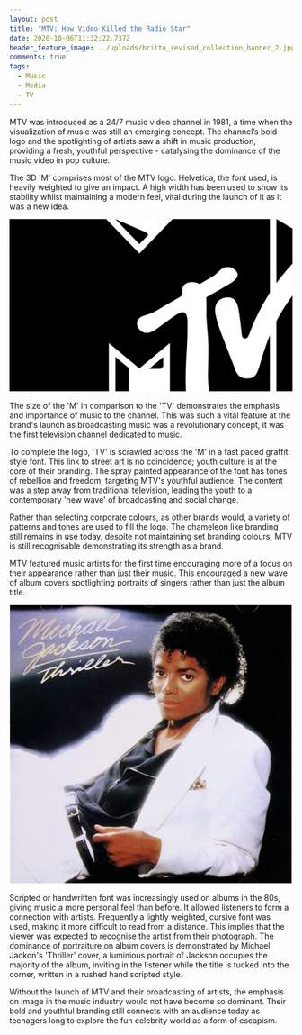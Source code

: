 ```yaml
---
layout: post
title: "MTV: How Video Killed the Radio Star"
date: 2020-10-06T11:32:22.737Z
header_feature_image: ../uploads/britto_revised_collection_banner_2.jpg
comments: true
tags:
  - Music
  - Media
  - TV
---
```

MTV was introduced as a 24/7 music video channel in 1981, a time when the visualization of music was still an emerging concept. The channel’s bold logo and the spotlighting of artists saw a shift in music production, providing a fresh, youthful perspective - catalysing the dominance of the music video in pop culture.

The 3D 'M' comprises most of the MTV logo. Helvetica, the font used, is heavily weighted to give an impact. A high width has been used to show its stability whilst maintaining a modern feel, vital during the launch of it as it was a new idea. 

![](../uploads/mtv_logo_2010.svg "MTV logo")

The size of the 'M' in comparison to the 'TV' demonstrates the emphasis and importance of music to the channel. This was such a vital feature at the brand's launch as broadcasting music was a revolutionary concept, it was the first television channel dedicated to music.

To complete the logo, 'TV' is scrawled across the 'M' in a fast paced graffiti style font. This link to street art is no coincidence; youth culture is at the core of their branding. The spray painted appearance of the font has tones of rebellion and freedom, targeting MTV's youthful audience. The content was a step away from traditional television, leading the youth to a contemporary 'new wave' of broadcasting and social change.  

Rather than selecting corporate colours, as other brands would, a variety of patterns and tones are used to fill the logo. The chameleon like branding still remains in use today, despite not maintaining set branding colours, MTV is still recognisable demonstrating its strength as a brand. 

MTV featured music artists for the first time encouraging more of a focus on their appearance rather than just their music. This encouraged a new wave of album covers spotlighting portraits of singers rather than just the album title. 

![© 1996-2020, Amazon.com, Inc](../uploads/91i7blj8mal._ac_sl1500_.jpg "Thriller by Michael Jackson, released in 1982")

Scripted or handwritten font was increasingly used on albums in the 80s, giving music a more personal feel than before. It allowed listeners to form a connection with artists. Frequently a lightly weighted, cursive font was used, making it more difficult to read from a distance. This implies that the viewer was expected to recognise the artist from their photograph. The dominance of portraiture on album covers is demonstrated by Michael Jackon's 'Thriller' cover, a luminious portrait of Jackson occupies the majority of the album, inviting in the listener while the title is tucked into the corner, written in a rushed hand scripted style.  

Without the launch of MTV and their broadcasting of artists, the emphasis on image in the music industry would not have become so dominant. Their bold and youthful branding still connects with an audience today as teenagers long to explore the fun celebrity world as a form of escapism.
